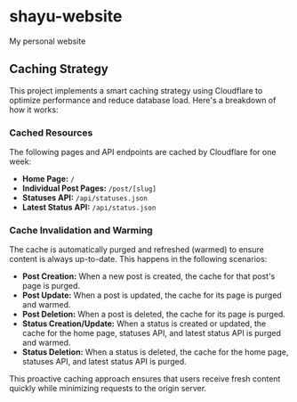 # shayu-website
My personal website

## Caching Strategy

This project implements a smart caching strategy using Cloudflare to optimize performance and reduce database load. Here's a breakdown of how it works:

### Cached Resources

The following pages and API endpoints are cached by Cloudflare for one week:

- **Home Page:** `/`
- **Individual Post Pages:** `/post/[slug]`
- **Statuses API:** `/api/statuses.json`
- **Latest Status API:** `/api/status.json`

### Cache Invalidation and Warming

The cache is automatically purged and refreshed (warmed) to ensure content is always up-to-date. This happens in the following scenarios:

- **Post Creation:** When a new post is created, the cache for that post's page is purged.
- **Post Update:** When a post is updated, the cache for its page is purged and warmed.
- **Post Deletion:** When a post is deleted, the cache for its page is purged.
- **Status Creation/Update:** When a status is created or updated, the cache for the home page, statuses API, and latest status API is purged and warmed.
- **Status Deletion:** When a status is deleted, the cache for the home page, statuses API, and latest status API is purged.

This proactive caching approach ensures that users receive fresh content quickly while minimizing requests to the origin server.
